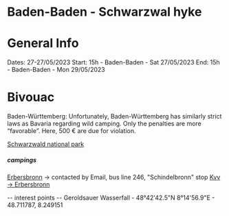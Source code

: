 # Baden-Baden - Schwarzwal hyke

# General Info
Dates: 27-27/05/2023
Start: 15h - Baden-Baden - Sat 27/05/2023
End: 15h - Baden-Baden - Mon 29/05/2023

# Bivouac
Baden-Württemberg:
Unfortunately, Baden-Württemberg has similarly strict laws as Bavaria regarding wild camping. Only the penalties are more “favorable”. Here, 500 € are due for violation.

[Schwarzwald national park](https://www.nationalpark-schwarzwald.de/fileadmin/Mediendatenbank_Nationalpark/06_Karten_und_Broschueren/Karten/NLP_Zonen_Gliederung.jpg)

##### campings
[Erbersbronn](https://camping-erbersbronn.de/) -> contacted by Email, bus line 246, "Schindelbronn" stop
[Kvv -> Erbersbronn](https://www.kvv.de/fahrplan/fahrplanauskunft.html)


-- interest points --
Geroldsauer Wasserfall - 48°42'42.5"N 8°14'56.9"E - 48.711787, 8.249151



